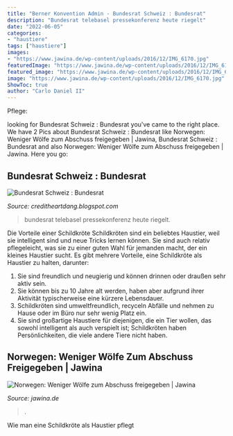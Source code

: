 ```yaml
---
title: "Berner Konvention Admin - Bundesrat Schweiz : Bundesrat"
description: "Bundesrat telebasel pressekonferenz heute riegelt"
date: "2022-06-05"
categories:
- "haustiere"
tags: ["haustiere"]
images:
- "https://www.jawina.de/wp-content/uploads/2016/12/IMG_6170.jpg"
featuredImage: "https://www.jawina.de/wp-content/uploads/2016/12/IMG_6170.jpg"
featured_image: "https://www.jawina.de/wp-content/uploads/2016/12/IMG_6170.jpg"
image: "https://www.jawina.de/wp-content/uploads/2016/12/IMG_6170.jpg"
ShowToc: true
author: "Carlo Daniel II"
---
```



Pflege:

	

		
looking for Bundesrat Schweiz : Bundesrat you've came to the right place. We have 2 Pics about Bundesrat Schweiz : Bundesrat like Norwegen: Weniger Wölfe zum Abschuss freigegeben | Jawina, Bundesrat Schweiz : Bundesrat and also Norwegen: Weniger Wölfe zum Abschuss freigegeben | Jawina. Here you go:
		
    
## Bundesrat Schweiz : Bundesrat

<img loading=lazy src="https://telebasel.ch/wp-content/uploads/2020/03/bundesrat2-1024x683.jpg" onerror="this.onerror=null;this.src='https://tse3.mm.bing.net/th?id=OIP.RiGRNYJFDoJA7JnzYZZm_gHaE8&amp;pid=15.1';" alt="Bundesrat Schweiz : Bundesrat">

_Source: creditheartdang.blogspot.com_

>bundesrat telebasel pressekonferenz heute riegelt. 

	

Die Vorteile einer Schildkröte
Schildkröten sind ein beliebtes Haustier, weil sie intelligent sind und neue Tricks lernen können. Sie sind auch relativ pflegeleicht, was sie zu einer guten Wahl für jemanden macht, der ein kleines Haustier sucht. Es gibt mehrere Vorteile, eine Schildkröte als Haustier zu halten, darunter:
1. Sie sind freundlich und neugierig und können drinnen oder draußen sehr aktiv sein.
2. Sie können bis zu 10 Jahre alt werden, haben aber aufgrund ihrer Aktivität typischerweise eine kürzere Lebensdauer.
3. Schildkröten sind umweltfreundlich, recyceln Abfälle und nehmen zu Hause oder im Büro nur sehr wenig Platz ein.
4. Sie sind großartige Haustiere für diejenigen, die ein Tier wollen, das sowohl intelligent als auch verspielt ist; Schildkröten haben Persönlichkeiten, die viele andere Tiere nicht haben.

    
## Norwegen: Weniger Wölfe Zum Abschuss Freigegeben | Jawina

<img loading=lazy src="https://www.jawina.de/wp-content/uploads/2016/12/IMG_6170.jpg" onerror="this.onerror=null;this.src='https://tse4.mm.bing.net/th?id=OIP.f_IvBw_praOE4XDK2LXZrAHaE7&amp;pid=15.1';" alt="Norwegen: Weniger Wölfe zum Abschuss freigegeben | Jawina">

_Source: jawina.de_

>. 

	

Wie man eine Schildkröte als Haustier pflegt


